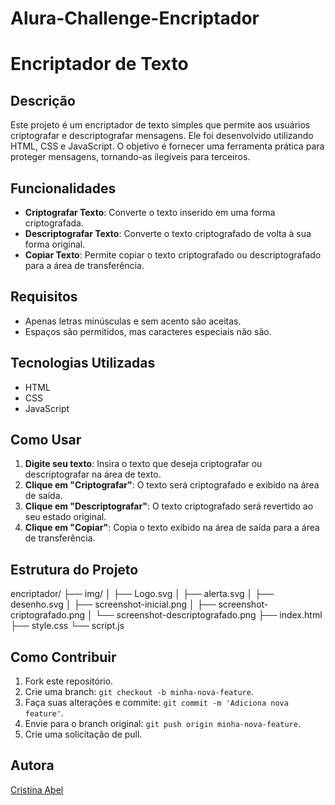 # Alura-Challenge-Encriptador 
# Encriptador de Texto

## Descrição
Este projeto é um encriptador de texto simples que permite aos usuários criptografar e descriptografar mensagens. Ele foi desenvolvido utilizando HTML, CSS e JavaScript. O objetivo é fornecer uma ferramenta prática para proteger mensagens, tornando-as ilegíveis para terceiros.

## Funcionalidades
- **Criptografar Texto**: Converte o texto inserido em uma forma criptografada.
- **Descriptografar Texto**: Converte o texto criptografado de volta à sua forma original.
- **Copiar Texto**: Permite copiar o texto criptografado ou descriptografado para a área de transferência.

## Requisitos
- Apenas letras minúsculas e sem acento são aceitas.
- Espaços são permitidos, mas caracteres especiais não são.

## Tecnologias Utilizadas
- HTML
- CSS
- JavaScript

## Como Usar
1. **Digite seu texto**: Insira o texto que deseja criptografar ou descriptografar na área de texto.
2. **Clique em "Criptografar"**: O texto será criptografado e exibido na área de saída.
3. **Clique em "Descriptografar"**: O texto criptografado será revertido ao seu estado original.
4. **Clique em "Copiar"**: Copia o texto exibido na área de saída para a área de transferência.


## Estrutura do Projeto
encriptador/
├── img/
│ ├── Logo.svg
│ ├── alerta.svg
│ ├── desenho.svg
│ ├── screenshot-inicial.png
│ ├── screenshot-criptografado.png
│ └── screenshot-descriptografado.png
├── index.html
├── style.css
└── script.js

## Como Contribuir
1. Fork este repositório.
2. Crie uma branch: `git checkout -b minha-nova-feature`.
3. Faça suas alterações e commite: `git commit -m 'Adiciona nova feature'`.
4. Envie para o branch original: `git push origin minha-nova-feature`.
5. Crie uma solicitação de pull.

## Autora
[Cristina Abel](https://github.com/CristinaAbel)



